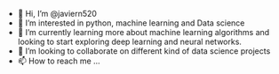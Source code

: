 - 👋 Hi, I’m @javiern520
- 👀 I’m interested in python, machine learning and Data science 
- 🌱 I’m currently learning more about machine learning algorithms and looking to start exploring deep learning and neural networks.
- 💞️ I’m looking to collaborate on different kind of data science projects
- 📫 How to reach me ...

<!---
javiern520/javiern520 is a ✨ special ✨ repository because its `README.md` (this file) appears on your GitHub profile.
You can click the Preview link to take a look at your changes.
--->
